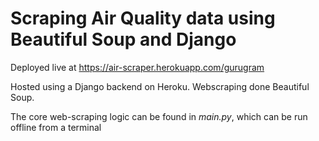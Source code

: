 # Scraping Air Quality data using Beautiful Soup and Django

Deployed live at https://air-scraper.herokuapp.com/gurugram

Hosted using a Django backend on Heroku. Webscraping done Beautiful Soup. <br>

The core web-scraping logic can be found in _main.py_, which can be run offline from a terminal


